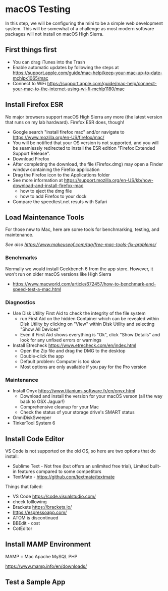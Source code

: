 # macOS Testing
In this step, we will be configuring the mini to be a simple web development system. This will be somewhat of a challenge as most modern software packages will not install on macOS High Sierra.


## First things first
- You can drag iTunes into the Trash
- Enable automatic updates by following the steps at https://support.apple.com/guide/mac-help/keep-your-mac-up-to-date-mchlpx1065/mac
- Connect to WiFi https://support.apple.com/guide/mac-help/connect-your-mac-to-the-internet-using-wi-fi-mchlp1180/mac

## Install Firefox ESR
No major browsers support macOS High Sierra any more (the latest version that runs on my lab hardward). Firefox ESR does, though!
- Google search "install firefox mac" and/or navigate to https://www.mozilla.org/en-US/firefox/mac/
- You will be notified that your OS version is not supported, and you will be seamlessly redirected to install the ESR edition "Firefox Extended Support Release".
- Download Firefox
- After completing the download, the file (Firefox.dmg) may open a Finder window containing the Firefox application
- Drag the Firefox icon to the Applications folder
- See more information at https://support.mozilla.org/en-US/kb/how-download-and-install-firefox-mac
  - how to eject the dmg file
  - how to add Firefox to your dock
- Compare the speedtest.net resuts with Safari


## Load Maintenance Tools
For those new to Mac, here are some tools for benchmarking, testing, and maintenance.

*See also https://www.makeuseof.com/tag/free-mac-tools-fix-problems/*

### Benchmarks
Normally we would install Geekbench 6 from the app store. However, it won't run on older macOS versions like High Sierra
- https://www.macworld.com/article/672457/how-to-benchmark-and-speed-test-a-mac.html

### Diagnostics
- Use Disk Utility First Aid to check the integrity of the file system
    - run First Aid on the hidden Container which can be revealed within Disk Utility by clicking on "View" within Disk Utility and selecting "Show All Devices"
    - Even if First Aid shows everything is "Ok", click "Show Details" and look for any unfixed errors or warnings
- Install Etrecheck https://www.etrecheck.com/en/index.html
    - Open the Zip file and drag the DMG to the desktop
    - Double-click the app
    - Default problem: Computer is too slow
    - Most options are only available if you pay for the Pro version
### Maintenance
- Install Onyx https://www.titanium-software.fr/en/onyx.html
    - Download and install the version for your macOS verson (all the way back to OSX Jaguar!)
    - Comprehensive cleanup for your Mac
    - Check the status of your storage drive's SMART status
- OmniDiskSweeper
- TinkerTool System 6

## Install Code Editor
VS Code is not supported on the old OS, so here are two options that do install:
- Sublime Text - Not free (but offers an unlimited free trial), Limited built-in features compared to some competitors
- TextMate - https://github.com/textmate/textmate

Things that failed:
- VS Code https://code.visualstudio.com/
- check folllowing
- Brackets https://brackets.io/
- https://espressoapp.com/
- ATOM is discontinued
- BBEdit - cost
- CotEditor

## Install MAMP Environment
MAMP = Mac Apache MySQL PHP

https://www.mamp.info/en/downloads/

## Test a Sample App
